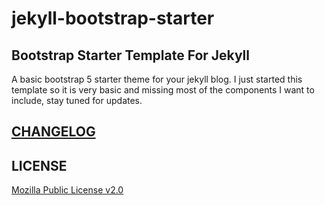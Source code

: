 # jekyll-bootstrap-starter

## Bootstrap Starter Template For Jekyll

A basic bootstrap 5 starter theme for your jekyll blog. I just started this template so it is very basic and missing most of the components I want to include, stay tuned for updates.

## [CHANGELOG](CHANGELOG)

## LICENSE 

[Mozilla Public License v2.0](LICENSE)